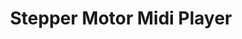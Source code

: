 ---
layout: default
modal-id: 12
img: Motor.png
alt: image-alt
project-date: Fall 2021
category: Python Programming
title: Stepper Motor Midi Player
objective: To play music using the stepper motors without having to program each specific song.
details: Stepper motors with Trinamic motor drivers were used because Trinamic maintains a Python module for controlling them; I also happened to be using them already at work. I decided to make my player use midi files because many can be downloaded free online. Further, it is easy to write music and export it in midi format. The configuration data for the motors were stored in a JSON file for easy parsing.
results: I successfully tested the player with two stepper motors playing separate parts. With a low micro-step resolution the motors played surprisingly loudly. In addition, due to the nature of stepper motors, all the notes played through perfectly in tune.
---